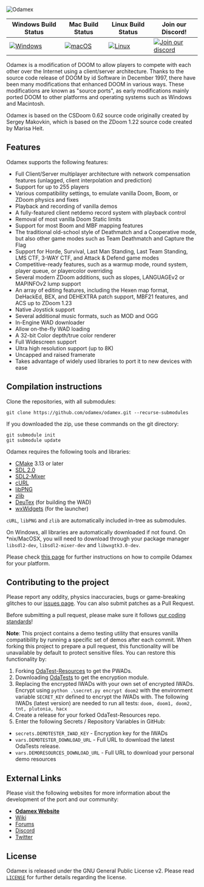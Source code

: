 ![Odamex](https://raw.githubusercontent.com/odamex/odamex/stable/media/logo_128.png?raw=true)

| Windows Build Status | Mac Build Status | Linux Build Status | Join our Discord! |
| -------------------- | ---------------- | ------------------ | ----------------- |
| [![Windows](https://github.com/odamex/odamex/workflows/Windows/badge.svg)](https://github.com/odamex/odamex/actions?query=workflow%3AWindows) | [![macOS](https://github.com/odamex/odamex/workflows/macOS/badge.svg)](https://github.com/odamex/odamex/actions?query=workflow%3AmacOS) | [![Linux](https://github.com/odamex/odamex/workflows/Linux/badge.svg)](https://github.com/odamex/odamex/actions?query=workflow%3ALinux) | [![Join our discord](https://discordapp.com/api/guilds/236518337671200768/widget.png?style=shield)](https://discord.gg/aMUzcZE) |

Odamex is a modification of DOOM to allow players to compete with each other over the Internet using a client/server architecture. Thanks to the source code release of DOOM by id Software in December 1997, there have been many modifications that enhanced DOOM in various ways. These modifications are known as "source ports", as early modifications mainly ported DOOM to other platforms and operating systems such as Windows and Macintosh.

Odamex is based on the CSDoom 0.62 source code originally created by Sergey Makovkin, which is based on the ZDoom 1.22 source code created by Marisa Heit.

Features
--------

Odamex supports the following features:

* Full Client/Server multiplayer architecture with network compensation features (unlagged, client interpolation and prediction)
* Support for up to 255 players
* Various compatibility settings, to emulate vanilla Doom, Boom, or ZDoom physics and fixes
* Playback and recording of vanilla demos
* A fully-featured client netdemo record system with playback control
* Removal of most vanilla Doom Static limits
* Support for most Boom and MBF mapping features
* The traditional old-school style of Deathmatch and a Cooperative mode, but also other game modes such as Team Deathmatch and Capture the Flag
* Support for Horde, Survival, Last Man Standing, Last Team Standing, LMS CTF, 3-WAY CTF, and Attack & Defend game modes
* Competitive-ready features, such as a warmup mode, round system, player queue, or playercolor overriding
* Several modern ZDoom additions, such as slopes, LANGUAGEv2 or MAPINFOv2 lump support
* An array of editing features, including the Hexen map format, DeHackEd, BEX, and DEHEXTRA patch support, MBF21 features, and ACS up to ZDoom 1.23
* Native Joystick support
* Several additional music formats, such as MOD and OGG
* In-Engine WAD downloader
* Allow on-the-fly WAD loading
* A 32-bit Color depth/true color renderer
* Full Widescreen support
* Ultra high resolution support (up to 8K)
* Uncapped and raised framerate
* Takes advantage of widely used libraries to port it to new devices with ease

Compilation instructions
------------------------

Clone the repositories, with all submodules:

    git clone https://github.com/odamex/odamex.git --recurse-submodules

If you downloaded the zip, use these commands on the git directory:

    git submodule init
    git submodule update

Odamex requires the following tools and libraries:

* [CMake](https://cmake.org/download/) 3.13 or later
* [SDL 2.0](https://www.libsdl.org/download-2.0.php)
* [SDL2-Mixer](https://libsdl.org/projects/SDL_mixer/)
* [cURL](https://curl.se/)
* [libPNG](http://www.libpng.org/pub/png/libpng.html)
* [zlib](https://zlib.net/)
* [DeuTex](https://github.com/Doom-Utils/deutex/releases/) (for building the WAD)
* [wxWidgets](https://www.wxwidgets.org/downloads/) (for the launcher)

`cURL`, `libPNG` and `zlib` are automatically included in-tree as submodules.

On Windows, all libraries are automatically downloaded if not found.  On \*nix/MacOSX, you will need to download through your package manager `libsdl2-dev`, `libsdl2-mixer-dev` and `libwxgtk3.0-dev`.

Please check [this page][1] for further instructions on how to compile Odamex for your platform.

[1]: https://odamex.net/wiki/How_to_build_from_source

Contributing to the project
---------------------------

Please report any oddity, physics inaccuracies, bugs or game-breaking glitches to our [issues page][2]. You can also submit patches as a Pull Request.

[2]: https://github.com/odamex/odamex/issues

Before submitting a pull request, please make sure it follows [our coding standards][3]!

[3]: https://github.com/odamex/odamex/wiki/Coding-Standard

**Note**: This project contains a demo testing utility that ensures vanilla compatibility by
running a specific set of demos after each commit. When forking this project to prepare a pull request,
this functionality will be unavailable by default to protect sensitive files.
You can restore this functionality by:

1. Forking [OdaTest-Resources](https://github.com/odamex/odatests-resources) to get the PWADs.
2. Downloading [OdaTests](https://github.com/odamex/odatests) to get the encryption module.
3. Replacing the encrypted IWADs with your own set of encrypted IWADs.
Encrypt using `python .\secret.py encrypt doom2` with the environment variable
`SECRET_KEY` defined to encrypt the IWADs with. The following IWADs (latest version) are needed to run all tests:
`doom, doom1, doom2, tnt, plutonia, hacx`
4. Create a release for your forked OdaTest-Resources repo.
5. Enter the following Secrets / Repository Variables in GitHub:
  - `secrets.DEMOTESTER_IWAD_KEY` - Encryption key for the IWADs
  - `vars.DEMOTESTER_DOWNLOAD_URL` - Full URL to download the latest OdaTests release.
  - `vars.DEMORESOURCES_DOWNLOAD_URL` - Full URL to download your personal demo resources

External Links
--------------

Please visit the following websites for more information about the development of the port and our community:

* [**Odamex Website**](https://odamex.net)
* [Wiki](https://github.com/odamex/odamex/wiki)
* [Forums](https://odamex.net/boards/)
* [Discord](https://discord.gg/aMUzcZE)
* [Twitter](https://twitter.com/odamex)

License
-------

Odamex is released under the GNU General Public License v2. Please read [`LICENSE`](LICENSE) for further details regarding the license.
